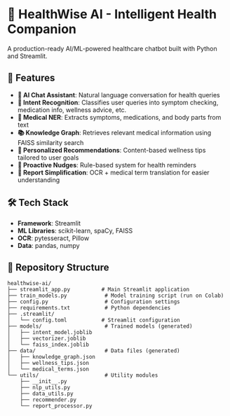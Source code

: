 # 🏥 HealthWise AI - Intelligent Health Companion

A production-ready AI/ML-powered healthcare chatbot built with Python and Streamlit.

## 🌟 Features

- **💬 AI Chat Assistant**: Natural language conversation for health queries
- **🎯 Intent Recognition**: Classifies user queries into symptom checking, medication info, wellness advice, etc.
- **🧠 Medical NER**: Extracts symptoms, medications, and body parts from text
- **📚 Knowledge Graph**: Retrieves relevant medical information using FAISS similarity search
- **🎁 Personalized Recommendations**: Content-based wellness tips tailored to user goals
- **🔔 Proactive Nudges**: Rule-based system for health reminders
- **📄 Report Simplification**: OCR + medical term translation for easier understanding

## 🛠️ Tech Stack

- **Framework**: Streamlit
- **ML Libraries**: scikit-learn, spaCy, FAISS
- **OCR**: pytesseract, Pillow
- **Data**: pandas, numpy

## 📁 Repository Structure

```
healthwise-ai/
├── streamlit_app.py          # Main Streamlit application
├── train_models.py            # Model training script (run on Colab)
├── config.py                  # Configuration settings
├── requirements.txt           # Python dependencies
├── .streamlit/
│   └── config.toml           # Streamlit configuration
├── models/                    # Trained models (generated)
│   ├── intent_model.joblib
│   ├── vectorizer.joblib
│   └── faiss_index.joblib
├── data/                      # Data files (generated)
│   ├── knowledge_graph.json
│   ├── wellness_tips.json
│   └── medical_terms.json
└── utils/                     # Utility modules
    ├── __init__.py
    ├── nlp_utils.py
    ├── data_utils.py
    ├── recommender.py
    └── report_processor.py

